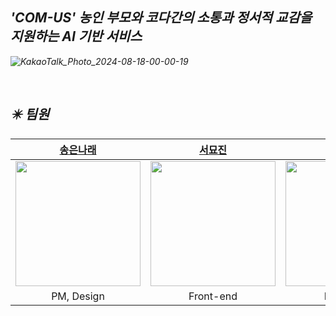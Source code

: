
  <h2> <i> 'COM-US' 농인 부모와 코다간의 소통과 정서적 교감을 지원하는 AI 기반 서비스 <br></h2>
    
![KakaoTalk_Photo_2024-08-18-00-00-19](https://github.com/user-attachments/assets/41f165fb-d883-49c2-aea4-1836deb242f8)


<br>

## ✴️ 팀원
| [송은나래](https://github.com/eunarae) | [서묘진](https://github.com/nrj022) | [송하연](https://github.com/hysong4u) | [정수미](https://github.com/learntosurf) |
| :--------: | :--------: | :--------: | :--------: |
| <img src="https://github.com/eunarae.png" width="200px"/>  | <img src="https://github.com/nrj022.png" width="200px"/> | <img src="https://github.com/hysong4u.png" width="200px"/> | <img src="https://github.com/learntosurf.png" width="200px"/> 
| PM, Design | Front-end | Back-end | AI |
<br>
